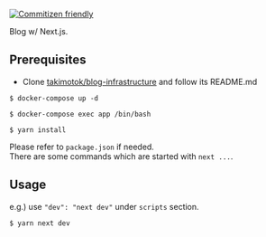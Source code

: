 [![Commitizen friendly](https://img.shields.io/badge/commitizen-friendly-brightgreen.svg)](http://commitizen.github.io/cz-cli/)

Blog w/ Next.js.

## Prerequisites

- Clone [takimotok/blog-infrastructure](https://github.com/takimotok/blog-infrastructure) and follow its README.md

```
$ docker-compose up -d

$ docker-compose exec app /bin/bash

$ yarn install
```

Please refer to `package.json` if needed.  
There are some commands which are started with `next ...`.

## Usage

e.g.) use `"dev": "next dev"` under `scripts` section.

```
$ yarn next dev
```
